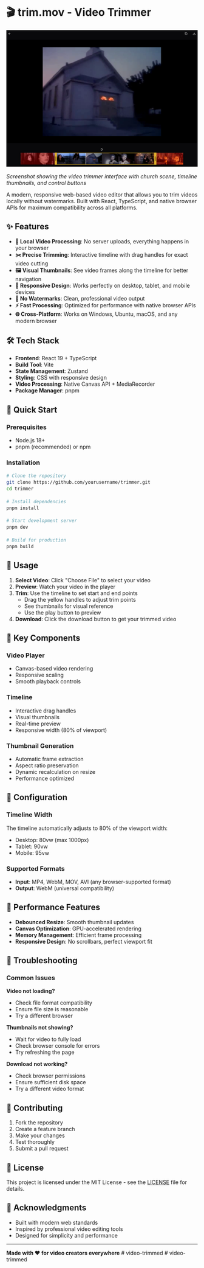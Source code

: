 # 🎬 trim.mov - Video Trimmer

![Video Trimmer Interface](./assets/interface-preview.png)

_Screenshot showing the video trimmer interface with church scene, timeline thumbnails, and control buttons_

A modern, responsive web-based video editor that allows you to trim videos locally without watermarks. Built with React, TypeScript, and native browser APIs for maximum compatibility across all platforms.

## ✨ Features

- **🎥 Local Video Processing**: No server uploads, everything happens in your browser
- **✂️ Precise Trimming**: Interactive timeline with drag handles for exact video cutting
- **🖼️ Visual Thumbnails**: See video frames along the timeline for better navigation
- **📱 Responsive Design**: Works perfectly on desktop, tablet, and mobile devices
- **🚀 No Watermarks**: Clean, professional video output
- **⚡ Fast Processing**: Optimized for performance with native browser APIs
- **🌐 Cross-Platform**: Works on Windows, Ubuntu, macOS, and any modern browser

## 🛠️ Tech Stack

- **Frontend**: React 19 + TypeScript
- **Build Tool**: Vite
- **State Management**: Zustand
- **Styling**: CSS with responsive design
- **Video Processing**: Native Canvas API + MediaRecorder
- **Package Manager**: pnpm

## 🚀 Quick Start

### Prerequisites

- Node.js 18+
- pnpm (recommended) or npm

### Installation

```bash
# Clone the repository
git clone https://github.com/yourusername/trimmer.git
cd trimmer

# Install dependencies
pnpm install

# Start development server
pnpm dev

# Build for production
pnpm build
```

## 📖 Usage

1. **Select Video**: Click "Choose File" to select your video
2. **Preview**: Watch your video in the player
3. **Trim**: Use the timeline to set start and end points
   - Drag the yellow handles to adjust trim points
   - See thumbnails for visual reference
   - Use the play button to preview
4. **Download**: Click the download button to get your trimmed video

## 🎯 Key Components

### Video Player

- Canvas-based video rendering
- Responsive scaling
- Smooth playback controls

### Timeline

- Interactive drag handles
- Visual thumbnails
- Real-time preview
- Responsive width (80% of viewport)

### Thumbnail Generation

- Automatic frame extraction
- Aspect ratio preservation
- Dynamic recalculation on resize
- Performance optimized

## 🔧 Configuration

### Timeline Width

The timeline automatically adjusts to 80% of the viewport width:

- Desktop: 80vw (max 1000px)
- Tablet: 90vw
- Mobile: 95vw

### Supported Formats

- **Input**: MP4, WebM, MOV, AVI (any browser-supported format)
- **Output**: WebM (universal compatibility)

## 🚀 Performance Features

- **Debounced Resize**: Smooth thumbnail updates
- **Canvas Optimization**: GPU-accelerated rendering
- **Memory Management**: Efficient frame processing
- **Responsive Design**: No scrollbars, perfect viewport fit

## 🐛 Troubleshooting

### Common Issues

**Video not loading?**

- Check file format compatibility
- Ensure file size is reasonable
- Try a different browser

**Thumbnails not showing?**

- Wait for video to fully load
- Check browser console for errors
- Try refreshing the page

**Download not working?**

- Check browser permissions
- Ensure sufficient disk space
- Try a different video format

## 🤝 Contributing

1. Fork the repository
2. Create a feature branch
3. Make your changes
4. Test thoroughly
5. Submit a pull request

## 📄 License

This project is licensed under the MIT License - see the [LICENSE](LICENSE) file for details.

## 🙏 Acknowledgments

- Built with modern web standards
- Inspired by professional video editing tools
- Designed for simplicity and performance

---

**Made with ❤️ for video creators everywhere**
#   v i d e o - t r i m m e d 
 
 #   v i d e o - t r i m m e d 
 
 